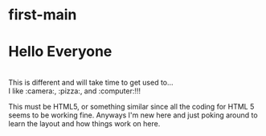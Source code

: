 # first-main
# Hello Everyone
<br/>
This is different and will take time to get used to...
<br/>
I like :camera:, :pizza:, and :computer:!!!
<br/>

<p>This must be HTML5, or something similar since all the coding for HTML 5 seems to be working fine. Anyways I'm new here and just poking around to learn the layout and how things work on here.<p/>
